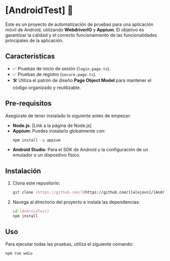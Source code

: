 # [AndroidTest] 📱

Este es un proyecto de automatización de pruebas para una aplicación móvil de Android, utilizando **WebdriverIO** y **Appium**. El objetivo es garantizar la calidad y el correcto funcionamiento de las funcionalidades principales de la aplicación.

## Características

- ✅ Pruebas de inicio de sesión (`login.page.ts`).
- ✅ Pruebas de registro (`secure.page.ts`).
- 🛠️ Utiliza el patrón de diseño **Page Object Model** para mantener el código organizado y reutilizable.

## Pre-requisitos

Asegúrate de tener instalado lo siguiente antes de empezar:

* **Node.js**: [Link a la página de Node.js]
* **Appium**: Puedes instalarlo globalmente con:
    ```bash
    npm install -g appium
    ```
* **Android Studio**: Para el SDK de Android y la configuración de un emulador o un dispositivo físico.

## Instalación

1.  Clona este repositorio:
    ```bash
    git clone [https://github.com/](https://github.com/)[alejovn]/[Android_automation_Tests].git
    ```

2.  Navega al directorio del proyecto e instala las dependencias:
    ```bash
    cd [AndroidTest]
    npm install
    ```

## Uso

Para ejecutar todas las pruebas, utiliza el siguiente comando:

```bash
npm run wdio
